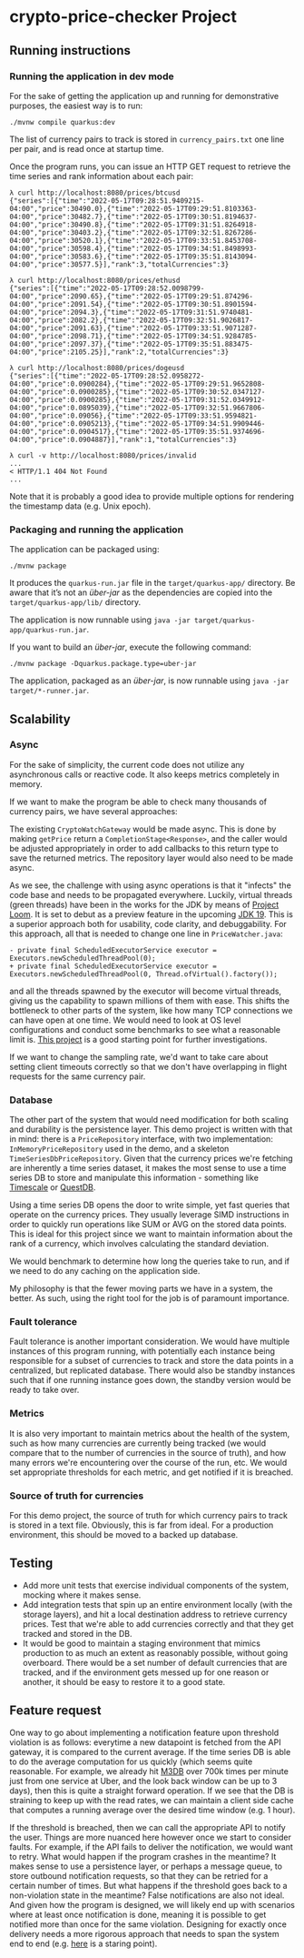# crypto-price-checker Project

## Running instructions

### Running the application in dev mode

For the sake of getting the application up and running for demonstrative purposes, the easiest way is to run:

```shell script
./mvnw compile quarkus:dev
```

The list of currency pairs to track is stored in `currency_pairs.txt` one line per pair, and is read once at startup
time.

Once the program runs, you can issue an HTTP GET request to retrieve the time series and rank information about each
pair:

```shell
λ curl http://localhost:8080/prices/btcusd
{"series":[{"time":"2022-05-17T09:28:51.9409215-04:00","price":30490.0},{"time":"2022-05-17T09:29:51.8103363-04:00","price":30482.7},{"time":"2022-05-17T09:30:51.8194637-04:00","price":30490.8},{"time":"2022-05-17T09:31:51.8264918-04:00","price":30403.2},{"time":"2022-05-17T09:32:51.8267286-04:00","price":30520.1},{"time":"2022-05-17T09:33:51.8453708-04:00","price":30598.4},{"time":"2022-05-17T09:34:51.8498993-04:00","price":30583.6},{"time":"2022-05-17T09:35:51.8143094-04:00","price":30577.5}],"rank":3,"totalCurrencies":3}

λ curl http://localhost:8080/prices/ethusd
{"series":[{"time":"2022-05-17T09:28:52.0098799-04:00","price":2090.65},{"time":"2022-05-17T09:29:51.874296-04:00","price":2091.54},{"time":"2022-05-17T09:30:51.8901594-04:00","price":2094.3},{"time":"2022-05-17T09:31:51.9740481-04:00","price":2082.2},{"time":"2022-05-17T09:32:51.9026817-04:00","price":2091.63},{"time":"2022-05-17T09:33:51.9071287-04:00","price":2098.71},{"time":"2022-05-17T09:34:51.9284785-04:00","price":2097.37},{"time":"2022-05-17T09:35:51.883475-04:00","price":2105.25}],"rank":2,"totalCurrencies":3}

λ curl http://localhost:8080/prices/dogeusd
{"series":[{"time":"2022-05-17T09:28:52.0958272-04:00","price":0.0900284},{"time":"2022-05-17T09:29:51.9652808-04:00","price":0.0900285},{"time":"2022-05-17T09:30:52.0347127-04:00","price":0.0900285},{"time":"2022-05-17T09:31:52.0349912-04:00","price":0.0895039},{"time":"2022-05-17T09:32:51.9667806-04:00","price":0.09056},{"time":"2022-05-17T09:33:51.9594821-04:00","price":0.0905213},{"time":"2022-05-17T09:34:51.9909446-04:00","price":0.0904517},{"time":"2022-05-17T09:35:51.9374696-04:00","price":0.0904887}],"rank":1,"totalCurrencies":3}

λ curl -v http://localhost:8080/prices/invalid
...
< HTTP/1.1 404 Not Found
...
```

Note that it is probably a good idea to provide multiple options for rendering the timestamp data (e.g. Unix epoch).

### Packaging and running the application

The application can be packaged using:
```shell script
./mvnw package
```
It produces the `quarkus-run.jar` file in the `target/quarkus-app/` directory.
Be aware that it’s not an _über-jar_ as the dependencies are copied into the `target/quarkus-app/lib/` directory.

The application is now runnable using `java -jar target/quarkus-app/quarkus-run.jar`.

If you want to build an _über-jar_, execute the following command:
```shell script
./mvnw package -Dquarkus.package.type=uber-jar
```

The application, packaged as an _über-jar_, is now runnable using `java -jar target/*-runner.jar`.

## Scalability

### Async
For the sake of simplicity, the current code does not utilize any asynchronous calls or reactive code. It also keeps
metrics completely in memory.

If we want to make the program be able to check many thousands of currency pairs, we have several approaches:

The existing `CryptoWatchGateway` would be made async. This is done by making `getPrice` return a
`CompletionStage<Response>`, and the caller would be adjusted appropriately in order to add callbacks to this return
type to save the returned metrics. The repository layer would also need to be made async.

As we see, the challenge with using async operations is that it "infects" the code base and needs to be propagated
everywhere. Luckily, virtual threads (green threads) have been in the works for the JDK by means of
[Project Loom](https://openjdk.java.net/projects/loom/). It is set to debut as a preview feature in the upcoming
[JDK 19](https://openjdk.java.net/jeps/425). This is a superior approach both for usability, code clarity, and
debuggability. For this approach, all that is needed to change one line in `PriceWatcher.java`:

```shell
- private final ScheduledExecutorService executor = Executors.newScheduledThreadPool(0);
+ private final ScheduledExecutorService executor = Executors.newScheduledThreadPool(0, Thread.ofVirtual().factory());
```

and all the threads spawned by the executor will become virtual threads, giving us the capability to spawn millions
of them with ease. This shifts the bottleneck to other parts of the system, like how many TCP connections we can have
open at one time. We would need to look at OS level configurations and conduct some benchmarks to see what a reasonable
limit is. [This project](https://github.com/ebarlas/project-loom-c5m) is a good starting point for further
investigations.

If we want to change the sampling rate, we'd want to take care about setting client timeouts correctly so that we don't
have overlapping in flight requests for the same currency pair.

### Database

The other part of the system that would need modification for both scaling and durability is the persistence
layer. This demo project is written with that in mind: there is a `PriceRepository` interface, with two implementation:
`InMemoryPriceRepository` used in the demo, and a skeleton `TimeSeriesDbPriceRepository`. Given that the currency prices
we're fetching are inherently a time series dataset, it makes the most sense to use a time series DB to store and
manipulate this information - something like [Timescale](https://www.timescale.com/) or [QuestDB](https://questdb.io/).

Using a time series DB opens the door to write simple, yet fast queries that operate on the currency prices. They
usually leverage SIMD instructions in order to quickly run operations like SUM or AVG on the stored data points. This is
ideal for this project since we want to maintain information about the rank of a currency, which involves calculating
the standard deviation.

We would benchmark to determine how long the queries take to run, and if we need to do any caching on the application
side.

My philosophy is that the fewer moving parts we have in a system, the better. As such, using the right tool for the
job is of paramount importance.

### Fault tolerance

Fault tolerance is another important consideration. We would have multiple instances of this program running, with
potentially each instance being responsible for a subset of currencies to track and store the data points in a
centralized, but replicated database. There would also be standby instances such that if one running instance goes down,
the standby version would be ready to take over.

### Metrics

It is also very important to maintain metrics about the health of the system, such as how many currencies are currently
being tracked (we would compare that to the number of currencies in the source of truth), and how many errors we're
encountering over the course of the run, etc. We would set appropriate thresholds for each metric, and get notified if
it is breached.

### Source of truth for currencies

For this demo project, the source of truth for which currency pairs to track is stored in a text file. Obviously, this
is far from ideal. For a production environment, this should be moved to a backed up database.

## Testing

* Add more unit tests that exercise individual components of the system, mocking where it makes sense.
* Add integration tests that spin up an entire environment locally (with the storage layers), and hit a local
  destination address to retrieve currency prices. Test that we're able to add currencies correctly and that they get
  tracked and stored in the DB.
* It would be good to maintain a staging environment that mimics production to as much an extent as reasonably possible,
  without going overboard. There would be a set number of default currencies that are tracked, and if the environment
  gets messed up for one reason or another, it should be easy to restore it to a good state.

## Feature request

One way to go about implementing a notification feature upon threshold violation is as follows: everytime a new
datapoint is fetched from the API gateway, it is compared to the current average. If the time series DB is able to do
the average computation for us quickly (which seems quite reasonable. For example, we already
hit [M3DB](https://m3db.io/) over 700k times per minute just from one service at Uber, and the look back window can be
up to 3 days), then this is quite a straight forward operation. If we see that the DB is straining to keep up with the
read rates, we can maintain a client side cache that computes a running average over the desired time window (e.g. 1
hour).

If the threshold is breached, then we can call the appropriate API to notify the user. Things are more nuanced here however once we start to consider faults. For example, if the API fails to deliver the notification, we would want to retry. What would happen if the program crashes in the meantime? It makes sense to use a persistence layer, or perhaps a message queue, to store outbound notification requests, so that they can be retried for a certain number of times. But what happens if the threshold goes back to a non-violation state in the meantime? False notifications are also not ideal. And given how the program is designed, we will likely end up with scenarios where at least once notification is done, meaning it is possible to get notified more than once for the same violation. Designing for exactly once delivery needs a more rigorous approach that needs to span the system end to end (e.g. [here](https://www.confluent.io/blog/exactly-once-semantics-are-possible-heres-how-apache-kafka-does-it/) is a staring point).